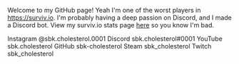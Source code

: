 Welcome to my GitHub page! Yeah I'm one of the worst players in https://surviv.io. I'm probably having a deep passion on Discord, and I made a Discord bot. View my surviv.io stats page [here](https://surviv.io/stats/sbk.cholesterol) so you know I'm bad.


Instagram @sbk.cholesterol.0001
Discord sbk.cholesterol#0001
YouTube sbk.cholesterol
GitHub sbk-cholesterol
Steam sbk_cholesterol
Twitch sbk_cholesterol
